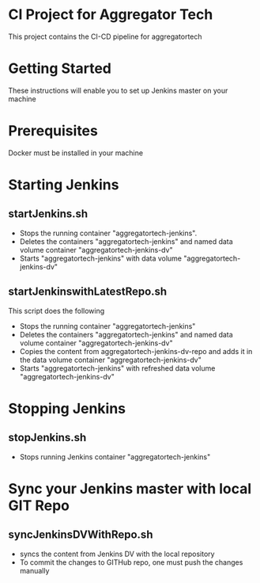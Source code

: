 # CI Project for Aggregator Tech
This project contains the CI-CD pipeline for aggregatortech

# Getting Started
These instructions will enable you to set up Jenkins master on your machine

# Prerequisites
Docker must be installed in your machine

# Starting Jenkins
## startJenkins.sh
* Stops the running container "aggregatortech-jenkins".
* Deletes the containers "aggregatortech-jenkins" and named data volume container "aggregatortech-jenkins-dv"
* Starts "aggregatortech-jenkins" with  data volume  "aggregatortech-jenkins-dv"

## startJenkinswithLatestRepo.sh
This script does the following
* Stops the running container "aggregatortech-jenkins"
* Deletes the containers "aggregatortech-jenkins" and named data volume container "aggregatortech-jenkins-dv"
* Copies the content from aggregatortech-jenkins-dv-repo and adds it in the data volume container "aggregatortech-jenkins-dv"
* Starts "aggregatortech-jenkins" with refreshed data volume  "aggregatortech-jenkins-dv"

# Stopping Jenkins
## stopJenkins.sh 
* Stops running Jenkins container "aggregatortech-jenkins"
# Sync your Jenkins master with local GIT Repo
## syncJenkinsDVWithRepo.sh
* syncs the content from Jenkins DV with the local repository
* To commit the changes to GITHub repo, one must push the changes manually
